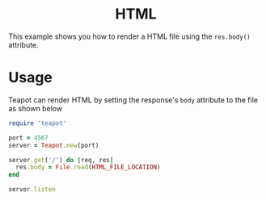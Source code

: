 <p align="center">
  <h1 align="center"><b>HTML</b></h1>
</p>

This example shows you how to render a HTML file using the `res.body()` attribute.

# Usage

Teapot can render HTML by setting the response's `body` attribute to the file as shown below

```rb
require 'teapot'

port = 4567
server = Teapot.new(port)

server.get('/') do |req, res|
  res.body = File.read(HTML_FILE_LOCATION)
end

server.listen
```
